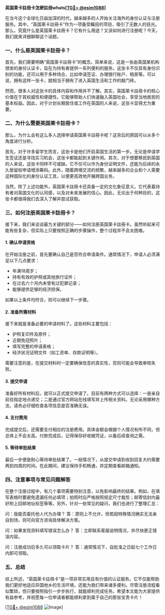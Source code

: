 **英国莱卡註冊卡怎麽註冊whats[[TG💪+ @esim1088](https://t.me/s/esim1088)]**

在当今这个全球化日益加深的时代，越来越多的人开始关注海外的身份认证与注册服务。其中，“英国莱卡註冊卡”作为一项备受瞩目的项目，吸引了无数人的目光。那么，究竟什么是英国莱卡註冊卡？它有什么用途？又该如何进行注册呢？今天，我们就来详细聊聊这个话题。

### 一、什么是英国莱卡註冊卡？

首先，我们需要明确“英国莱卡註冊卡”的概念。简单来说，这是一张由英国某机构颁发的身份认证卡，旨在为持有者提供一系列便利的服务。这张卡不仅具有身份识别的功能，还可以用于多种场合，比如申请签证、办理银行账户、租房等。可以说，拥有这样一张卡，就相当于拥有了进入英国生活和工作的敲门砖。

然而，很多人对这张卡的具体内容和作用并不了解。其实，英国莱卡註冊卡的核心价值在于其权威性和便捷性。它能够帮助人们快速融入英国社会，享受当地居民的基本权益。因此，对于计划长期居住或工作在英国的人来说，这张卡显得尤为重要。

### 二、为什么需要英国莱卡註冊卡？

那么，为什么会有这么多人选择申请英国莱卡註冊卡呢？这背后的原因可以从多个角度进行分析。

首先，对于许多留学生而言，这张卡是他们开启英国生活的第一步。无论是申请学生签证还是寻找实习机会，这张卡都能起到关键作用。其次，对于想要移民到英国的人来说，这张卡同样不可或缺。它不仅可以作为身份证明文件，还能为后续的永久居留权申请增添筹码。此外，随着跨境交流的频繁，越来越多的企业和个人需要这种国际化的身份认证工具，以便更高效地开展跨国业务。

当然，除了上述功能外，英国莱卡註冊卡还具备一定的文化象征意义。它代表着持有者对英国文化的认同感，以及对未来发展的信心。因此，无论出于何种目的，这张卡都值得我们去深入了解并尝试获取。

### 三、如何注册英国莱卡註冊卡？

接下来，我们来谈谈最为关键的部分——如何注册英国莱卡註冊卡。虽然听起来可能有些复杂，但实际上只要按照正确的步骤操作，整个过程并不会太困难。

#### 1. 确认申请资格

在开始注册之前，首先要确认自己是否符合申请条件。通常情况下，申请人必须满足以下几点要求：

- 年满18周岁；
- 持有有效的护照或其他旅行证件；
- 在过去六个月内未曾有过犯罪记录；
- 能够提供足够的经济担保。

如果以上条件均符合，则可以继续下一步骤。

#### 2. 准备所需材料

接下来就是准备必要的申请材料了。这些材料主要包括：

- 护照复印件及原件；
- 近期免冠照片；
- 填写完整的申请表格；
- 经济状况证明文件（如工资单、存款证明等）。

需要注意的是，在提交材料时一定要确保信息的真实性，否则可能会导致审核失败。

#### 3. 提交申请

准备好所有材料后，就可以正式提交申请了。目前有两种方式可以选择：一是亲自前往指定地点递交；二是通过官方网站在线填写并上传相关资料。无论采用哪种方法，请务必仔细检查各项信息是否准确无误。

#### 4. 支付费用

完成提交后，还需要支付相应的注册费用。具体金额会根据个人情况有所不同，但总体上不会太高。付款完成后，记得保存好收据凭证，以备后续查询之需。

#### 5. 等待审批结果

最后一步便是耐心等待审批结果了。一般情况下，从提交申请到收到回复大约需要两到四周的时间。在此期间，建议保持手机畅通，并定期查看邮箱通知。

### 四、注意事项与常见问题解答

在整个注册过程中，有几个事项需要特别注意，以免影响最终的结果。例如，在填写表格时要避免遗漏任何必填项；拍照时应严格按照规定尺寸裁剪；邮寄信封内最好附上回邮地址标签等等。另外，针对一些常见的疑问，我们也进行了整理汇总：

问：我能否委托他人代为办理？
答：原则上不允许，但若因特殊情况确实无法亲自到场，则可向官方咨询具体解决方案。

问：如果发现资料填写错误怎么办？
答：立即联系客服说明情况，并尽快更正错误内容。

问：注册成功后多久可以领取卡片？
答：通常情况下，自批准之日起七个工作日内即可领取。

### 五、总结

综上所述，“英国莱卡註冊卡”是一项非常实用且有价值的认证服务。它不仅能帮助我们更好地适应异国他乡的生活环境，还能为我们带来诸多便利。尽管注册流程看似繁琐，但只要按照指引一步步执行，就能顺利完成任务。希望本文能为大家提供有益参考，并祝愿每一位申请者都能顺利拿到属于自己的那张宝贵卡片！

[[TG💪+ @esim1088](https://t.me/s/esim1088) ![Image](https://i.postimg.cc/4NQfJmqS/Snipaste-2025-05-13-00-14-12.png)]